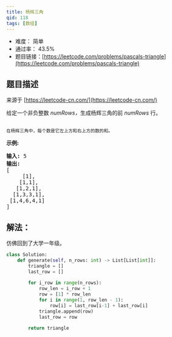 ```yaml
---
title: 杨辉三角
qid: 118
tags: [数组]
---
```



- 难度： 简单
- 通过率： 43.5%
- 题目链接：[https://leetcode.com/problems/pascals-triangle](https://leetcode.com/problems/pascals-triangle)


## 题目描述

来源于 [https://leetcode-cn.com/](https://leetcode-cn.com/)

<p>给定一个非负整数&nbsp;<em>numRows，</em>生成杨辉三角的前&nbsp;<em>numRows&nbsp;</em>行。</p>

<p><img alt="" src="https://upload.wikimedia.org/wikipedia/commons/0/0d/PascalTriangleAnimated2.gif"></p>

<p><small>在杨辉三角中，每个数是它左上方和右上方的数的和。</small></p>

<p><strong>示例:</strong></p>

<pre><strong>输入:</strong> 5
<strong>输出:</strong>
[
     [1],
    [1,1],
   [1,2,1],
  [1,3,3,1],
 [1,4,6,4,1]
]</pre>


## 解法：

仿佛回到了大学一年级。

```python
class Solution:
    def generate(self, n_rows: int) -> List[List[int]]:
        triangle = []
        last_row = []
        
        for i_row in range(n_rows):
            row_len = i_row + 1
            row = [1] * row_len
            for i in range(1, row_len - 1):
                row[i] = last_row[i-1] + last_row[i]
            triangle.append(row)
            last_row = row

        return triangle
```